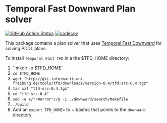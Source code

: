 # Temporal Fast Downward Plan solver

[![GitHub Action
Status](https://github.com/IntelligentRoboticsLabs/ros2_planning_system/workflows/master/master.svg)](https://github.com/IntelligentRoboticsLabs/ros2_planning_system)
[![codecov](https://codecov.io/gh/IntelligentRoboticsLabs/ros2_planning_system/master/graph/badge.svg)](https://codecov.io/gh/IntelligentRoboticsLabs/ros2_planning_system)

This package contains a plan solver that uses [Temporal Fast Downward](http://gki.informatik.uni-freiburg.de/tools/tfd/) for solving PDDL plans.

To install `Temporal Fast TFD` in a the $TFD_HOME directory:

1. ``mkdir -p $TFD_HOME`
2. `cd $TFD_HOME`
3. `wget "http://gki.informatik.uni-freiburg.de/tools/tfd/downloads/version-0.4/tfd-src-0.4.tgz"`
4. `tar xzf "tfd-src-0.4.tgz"`
5. `cd "tfd-src-0.4"`
6. `sed -e s/"-Werror"//g -i ./downward/search/Makefile`
7. `./build`
8. Add an `export TFD_HOME=` to ~.bashrc that points to the `downward` directory.
